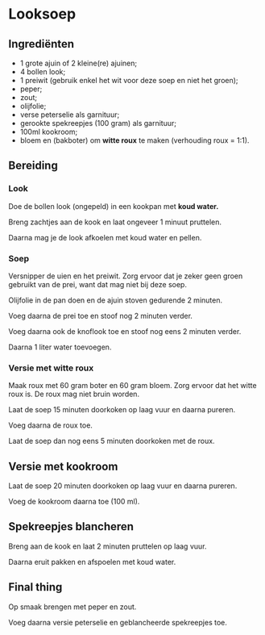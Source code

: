 # Looksoep

## Ingrediënten

* 1 grote ajuin of 2 kleine(re) ajuinen;
* 4 bollen look;
* 1 preiwit (gebruik enkel het wit voor deze soep en niet het groen);
* peper;
* zout;
* olijfolie;
* verse peterselie als garnituur;
* gerookte spekreepjes (100 gram) als garnituur;
* 100ml kookroom;
* bloem en (bakboter) om **witte roux** te maken (verhouding roux = 1:1).

## Bereiding

### Look

Doe de bollen look (ongepeld) in een kookpan met **koud water.**

Breng zachtjes aan de kook en laat ongeveer 1 minuut pruttelen.

Daarna mag je de look afkoelen met koud water en pellen.

### Soep

Versnipper de uien en het preiwit.
Zorg ervoor dat je zeker geen groen gebruikt van de prei, want dat mag niet bij deze soep.

Olijfolie in de pan doen en de ajuin stoven gedurende 2 minuten.

Voeg daarna de prei toe en stoof nog 2 minuten verder.

Voeg daarna ook de knoflook toe en stoof nog eens 2 minuten verder.

Daarna 1 liter water toevoegen.

### Versie met witte roux

Maak roux met 60 gram boter en 60 gram bloem. Zorg ervoor dat het witte roux is. De roux mag niet bruin worden.

Laat de soep 15 minuten doorkoken op laag vuur en daarna pureren.

Voeg daarna de roux toe.

Laat de soep dan nog eens 5 minuten doorkoken met de roux.

## Versie met kookroom

Laat de soep 20 minuten doorkoken op laag vuur en daarna pureren.

Voeg de kookroom daarna toe (100 ml).

## Spekreepjes blancheren

Breng aan de kook en laat 2 minuten pruttelen op laag vuur.

Daarna eruit pakken en afspoelen met koud water.

## Final thing

Op smaak brengen met peper en zout.

Voeg daarna versie peterselie en geblancheerde spekreepjes toe.